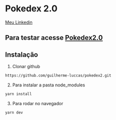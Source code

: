 # Pokedex 2.0

[Meu Linkedin](https://www.linkedin.com/in/guilhermeluccasdacosta/)

## Para testar acesse [Pokedex2.0](https://pokedex2-elyzngqld-guilherme-luccas.vercel.app/)

## Instalação

1. Clonar github

```sh
https://github.com/guilherme-luccas/pokedex2.git

```

2.  Para instalar a pasta node_modules

```sh
yarn install

```

3.  Para rodar no navegador

```sh
yarn dev

```
